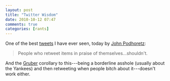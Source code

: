```yaml
---
layout: post  
title: "Twitter Wisdom"  
date: 2010-10-12 07:47  
comments: true  
categories: [rants]
---
```


One of the best [tweets][twitter] I have ever seen, today by [John Podhoretz][twitter 2]:

>People who retweet items in praise of themselves...shouldn't. 

And the [Gruber][twitter 3] corollary to this---being a borderline asshole (usually about the Yankees) and then retweeting when people bitch about it---doesn't work either. 

[twitter]: http://twitter.com/jpodhoretz/status/27073211918
[twitter 2]: http://twitter.com/jpodhoretz
[twitter 3]: http://twitter.com/gruber